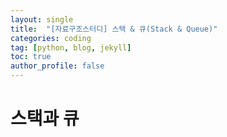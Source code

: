 ```yaml
---
layout: single
title:  "[자료구조스터디] 스택 & 큐(Stack & Queue)"
categories: coding
tag: [python, blog, jekyll]
toc: true
author_profile: false
---
```


# 스택과 큐
